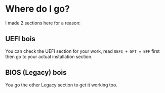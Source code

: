 # Where do I go?

I made 2 sections here for a reason:

## UEFI bois

You can check the UEFI section for your work, read `UEFI + GPT = BFF` first then go to your actual installation section.

## BIOS \(Legacy\) bois

You go the other Legacy section to get it working too.

